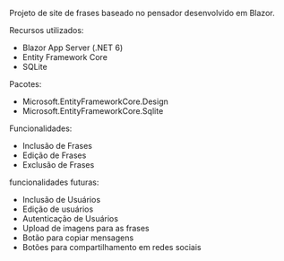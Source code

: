 Projeto de site de frases baseado no pensador desenvolvido em Blazor.

Recursos utilizados:
- Blazor App Server (.NET 6) 
- Entity Framework Core
- SQLite

Pacotes:
- Microsoft.EntityFrameworkCore.Design
- Microsoft.EntityFrameworkCore.Sqlite

Funcionalidades:
- Inclusão de Frases
- Edição de Frases
- Exclusão de Frases

funcionalidades futuras:
- Inclusão de Usuários
- Edição de usuários
- Autenticação de Usuários
- Upload de imagens para as frases
- Botão para copiar mensagens
- Botões para compartilhamento em redes sociais
